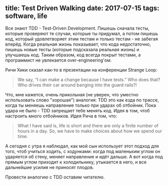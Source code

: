 title: Test Driven Walking
date: 2017-07-15
tags: software, life
----
Все знают TDD - Test-Driven Development. Пишешь сначала тесты, которые проверяют
те случаи, которые ты придумал, а потом пишешь код, который удовлетворяет этим
тестам и только тестам - не забегая вперёд. Когда реальная жизнь показывает, что
кода недостаточно, пишешь новые тесты (которые подсказала реальная жизнь) и
улучшаешь код. Таким образом, код всегда покрыт тестами, а программист не
увлекается over-engineering'ом.

Ричи Хики сказал как-то в презентации на конференции Strange Loop:

> We say, “I can make a change because I have tests.” Who does that? Who drives
> their car around banging into the guard rails?!

Что, мне кажется, очень прикольная (не уверен, что уместно использовать слово
"хорошая") аналогия: TDD это как езда по трассе, когда ты меняешь направление
только при ударах об отбойник. Пока удара не было - TDD запрещает тебе менять
код. Идея в том, чтоб настроить много отбойников. Идея Рича в том, что:

> What I have said is, life is short and there are only a finite number of hours
> in a day. So, we have to make choices about how we spend our time.

А сегодня с утра я наблюдал, как мой сын использует этот подход для того, чтоб
учиться ходить, с ходунками: когда под маленьким углом он ударяется об стену,
меняет направление и идёт дальше. А вот когда под прямым углом приходит к
холодильнику, утыкается в него, и все дальнейшие усилия не приносят плодов.

Провести аналогию с TDD оставим читателю.
